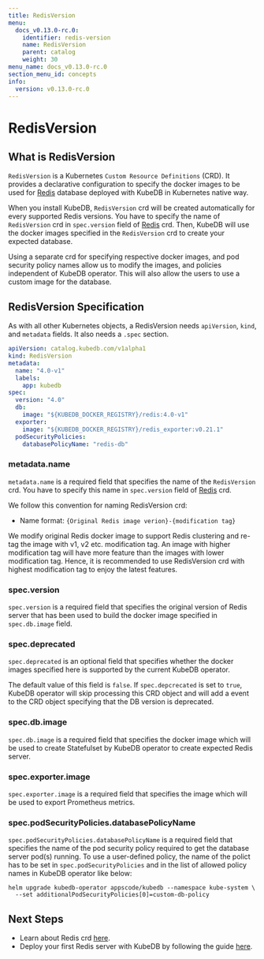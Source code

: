 ```yaml
---
title: RedisVersion
menu:
  docs_v0.13.0-rc.0:
    identifier: redis-version
    name: RedisVersion
    parent: catalog
    weight: 30
menu_name: docs_v0.13.0-rc.0
section_menu_id: concepts
info:
  version: v0.13.0-rc.0
---
```


# RedisVersion

## What is RedisVersion

`RedisVersion` is a Kubernetes `Custom Resource Definitions` (CRD). It provides a declarative configuration to specify the docker images to be used for [Redis](https://redis.io/) database deployed with KubeDB in Kubernetes native way.

When you install KubeDB, `RedisVersion` crd will be created automatically for every supported Redis versions. You have to specify the name of `RedisVersion` crd in `spec.version` field of [Redis](/docs/v0.13.0-rc.0/concepts/databases/redis) crd. Then, KubeDB will use the docker images specified in the `RedisVersion` crd to create your expected database.

Using a separate crd for specifying respective docker images, and pod security policy names allow us to modify the images, and policies independent of KubeDB operator. This will also allow the users to use a custom image for the database.

## RedisVersion Specification

As with all other Kubernetes objects, a RedisVersion needs `apiVersion`, `kind`, and `metadata` fields. It also needs a `.spec` section.

```yaml
apiVersion: catalog.kubedb.com/v1alpha1
kind: RedisVersion
metadata:
  name: "4.0-v1"
  labels:
    app: kubedb
spec:
  version: "4.0"
  db:
    image: "${KUBEDB_DOCKER_REGISTRY}/redis:4.0-v1"
  exporter:
    image: "${KUBEDB_DOCKER_REGISTRY}/redis_exporter:v0.21.1"
  podSecurityPolicies:
    databasePolicyName: "redis-db"
```

### metadata.name

`metadata.name` is a required field that specifies the name of the `RedisVersion` crd. You have to specify this name in `spec.version` field of [Redis](/docs/v0.13.0-rc.0/concepts/databases/redis) crd.

We follow this convention for naming RedisVersion crd:

- Name format: `{Original Redis image verion}-{modification tag}`

We modify original Redis docker image to support Redis clustering and re-tag the image with v1, v2 etc. modification tag. An image with higher modification tag will have more feature than the images with lower modification tag. Hence, it is recommended to use RedisVersion crd with highest modification tag to enjoy the latest features.

### spec.version

`spec.version` is a required field that specifies the original version of Redis server that has been used to build the docker image specified in `spec.db.image` field.

### spec.deprecated

`spec.deprecated` is an optional field that specifies whether the docker images specified here is supported by the current KubeDB operator.

The default value of this field is `false`. If `spec.depcrecated` is set to `true`, KubeDB operator will skip processing this CRD object and will add a event to the CRD object specifying that the DB version is deprecated.

### spec.db.image

`spec.db.image` is a required field that specifies the docker image which will be used to create Statefulset by KubeDB operator to create expected Redis server.

### spec.exporter.image

`spec.exporter.image` is a required field that specifies the image which will be used to export Prometheus metrics.

### spec.podSecurityPolicies.databasePolicyName

`spec.podSecurityPolicies.databasePolicyName` is a required field that specifies the name of the pod security policy required to get the database server pod(s) running. To use a user-defined policy, the name of the polict has to be set in `spec.podSecurityPolicies` and in the list of allowed policy names in KubeDB operator like below:

```console
helm upgrade kubedb-operator appscode/kubedb --namespace kube-system \
  --set additionalPodSecurityPolicies[0]=custom-db-policy
```

## Next Steps

- Learn about Redis crd [here](/docs/v0.13.0-rc.0/concepts/databases/redis).
- Deploy your first Redis server with KubeDB by following the guide [here](/docs/v0.13.0-rc.0/guides/redis/quickstart/quickstart).
